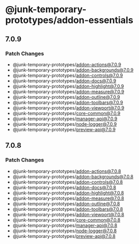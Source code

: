 # @junk-temporary-prototypes/addon-essentials

## 7.0.9

### Patch Changes

- @junk-temporary-prototypes/addon-actions@7.0.9
- @junk-temporary-prototypes/addon-backgrounds@7.0.9
- @junk-temporary-prototypes/addon-controls@7.0.9
- @junk-temporary-prototypes/addon-docs@7.0.9
- @junk-temporary-prototypes/addon-highlight@7.0.9
- @junk-temporary-prototypes/addon-measure@7.0.9
- @junk-temporary-prototypes/addon-outline@7.0.9
- @junk-temporary-prototypes/addon-toolbars@7.0.9
- @junk-temporary-prototypes/addon-viewport@7.0.9
- @junk-temporary-prototypes/core-common@7.0.9
- @junk-temporary-prototypes/manager-api@7.0.9
- @junk-temporary-prototypes/node-logger@7.0.9
- @junk-temporary-prototypes/preview-api@7.0.9

## 7.0.8

### Patch Changes

- @junk-temporary-prototypes/addon-actions@7.0.8
- @junk-temporary-prototypes/addon-backgrounds@7.0.8
- @junk-temporary-prototypes/addon-controls@7.0.8
- @junk-temporary-prototypes/addon-docs@7.0.8
- @junk-temporary-prototypes/addon-highlight@7.0.8
- @junk-temporary-prototypes/addon-measure@7.0.8
- @junk-temporary-prototypes/addon-outline@7.0.8
- @junk-temporary-prototypes/addon-toolbars@7.0.8
- @junk-temporary-prototypes/addon-viewport@7.0.8
- @junk-temporary-prototypes/core-common@7.0.8
- @junk-temporary-prototypes/manager-api@7.0.8
- @junk-temporary-prototypes/node-logger@7.0.8
- @junk-temporary-prototypes/preview-api@7.0.8
